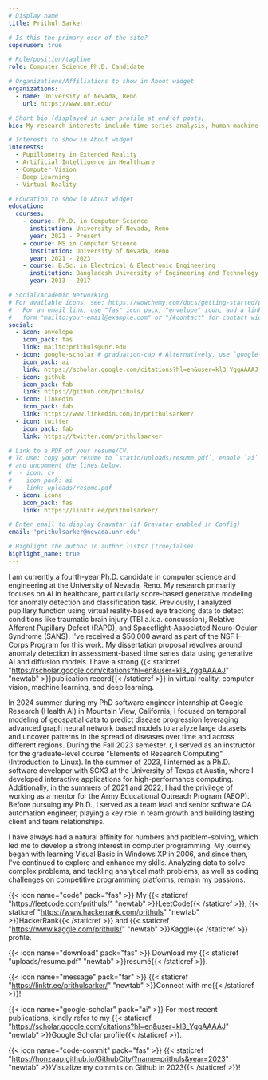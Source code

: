 ```yaml
---
# Display name
title: Prithul Sarker

# Is this the primary user of the site?
superuser: true

# Role/position/tagline
role: Computer Science Ph.D. Candidate

# Organizations/Affiliations to show in About widget
organizations:
  - name: University of Nevada, Reno
    url: https://www.unr.edu/

# Short bio (displayed in user profile at end of posts)
bio: My research interests include time series analysis, human-machine perception, computer vision, and deep learning.

# Interests to show in About widget
interests:
  - Pupillometry in Extended Reality
  - Artificial Intelligence in Healthcare
  - Computer Vision
  - Deep Learning
  - Virtual Reality

# Education to show in About widget
education:
  courses:
    - course: Ph.D. in Computer Science
      institution: University of Nevada, Reno
      year: 2021 - Present
    - course: MS in Computer Science
      institution: University of Nevada, Reno
      year: 2021 - 2023
    - course: B.Sc. in Electrical & Electronic Engineering
      institution: Bangladesh University of Engineering and Technology
      year: 2013 - 2017

# Social/Academic Networking
# For available icons, see: https://wowchemy.com/docs/getting-started/page-builder/#icons
#   For an email link, use "fas" icon pack, "envelope" icon, and a link in the
#   form "mailto:your-email@example.com" or "/#contact" for contact widget.
social:
  - icon: envelope
    icon_pack: fas
    link: mailto:prithuls@unr.edu
  - icon: google-scholar # graduation-cap # Alternatively, use `google-scholar` icon from `ai` icon pack
    icon_pack: ai
    link: https://scholar.google.com/citations?hl=en&user=kl3_YggAAAAJ
  - icon: github
    icon_pack: fab
    link: https://github.com/prithuls/
  - icon: linkedin
    icon_pack: fab
    link: https://www.linkedin.com/in/prithulsarker/
  - icon: twitter
    icon_pack: fab
    link: https://twitter.com/prithulsarker

# Link to a PDF of your resume/CV.
# To use: copy your resume to `static/uploads/resume.pdf`, enable `ai` icons in `params.toml`,
# and uncomment the lines below.
#  - icon: cv
#    icon_pack: ai
#    link: uploads/resume.pdf
  - icon: icons
    icon_pack: fas
    link: https://linktr.ee/prithulsarker/

# Enter email to display Gravatar (if Gravatar enabled in Config)
email: 'prithulsarker@nevada.unr.edu'

# Highlight the author in author lists? (true/false)
highlight_name: true
---
```

I am currently a fourth-year Ph.D. candidate in computer science and engineering at the University of Nevada, Reno. My research primarily focuses on AI in healthcare, particularly score-based generative modeling for anomaly detection and classification task. Previously, I analyzed pupillary function using virtual reality-based eye tracking data to detect conditions like traumatic brain injury (TBI a.k.a. concussion), Relative Afferent Pupillary Defect (RAPD), and Spaceflight-Associated Neuro-Ocular Syndrome (SANS). I've received a $50,000 award as part of the NSF I-Corps Program for this work. My dissertation proposal revolves around anomaly detection in assessment-based time series data using generative AI and diffusion models. I have a strong {{< staticref "https://scholar.google.com/citations?hl=en&user=kl3_YggAAAAJ" "newtab" >}}publication record{{< /staticref >}} in virtual reality, computer vision, machine learning, and deep learning. 

In 2024 summer during my PhD software engineer internship at Google Research (Health AI) in Mountain View, California, I focused on temporal modeling of geospatial data to predict disease progression leveraging advanced graph neural network based models to analyze large datasets and uncover patterns in the spread of diseases over time and across different regions. During the Fall 2023 semester. r, I served as an instructor for the graduate-level course "Elements of Research Computing" (Introduction to Linux). In the summer of 2023, I interned as a Ph.D. software developer with SGX3 at the University of Texas at Austin, where I developed interactive applications for high-performance computing. Additionally, in the summers of 2021 and 2022, I had the privilege of working as a mentor for the Army Educational Outreach Program (AEOP). Before pursuing my Ph.D., I served as a team lead and senior software QA automation engineer, playing a key role in team growth and building lasting client and team relationships.

I have always had a natural affinity for numbers and problem-solving, which led me to develop a strong interest in computer programming. My journey began with learning Visual Basic in Windows XP in 2006, and since then, I've continued to explore and enhance my skills. Analyzing data to solve complex problems, and tackling analytical math problems, as well as coding challenges on competitive programming platforms, remain my passions. 

{{< icon name="code" pack="fas" >}} My {{< staticref "https://leetcode.com/prithuls/" "newtab" >}}LeetCode{{< /staticref >}}, {{< staticref "https://www.hackerrank.com/prithuls" "newtab" >}}HackerRank{{< /staticref >}} and {{< staticref "https://www.kaggle.com/prithuls/" "newtab" >}}Kaggle{{< /staticref >}} profile.

{{< icon name="download" pack="fas" >}} Download my {{< staticref "uploads/resume.pdf" "newtab" >}}resumé{{< /staticref >}}.

{{< icon name="message" pack="far" >}} {{< staticref "https://linktr.ee/prithulsarker/" "newtab" >}}Connect with me{{< /staticref >}}!

{{< icon name="google-scholar" pack="ai" >}} For most recent publications, kindly refer to my {{< staticref "https://scholar.google.com/citations?hl=en&user=kl3_YggAAAAJ" "newtab" >}}Google Scholar profile{{< /staticref >}}.

{{< icon name="code-commit" pack="fas" >}} {{< staticref "https://honzaap.github.io/GithubCity/?name=prithuls&year=2023" "newtab" >}}Visualize my commits on Github in 2023{{< /staticref >}}!
